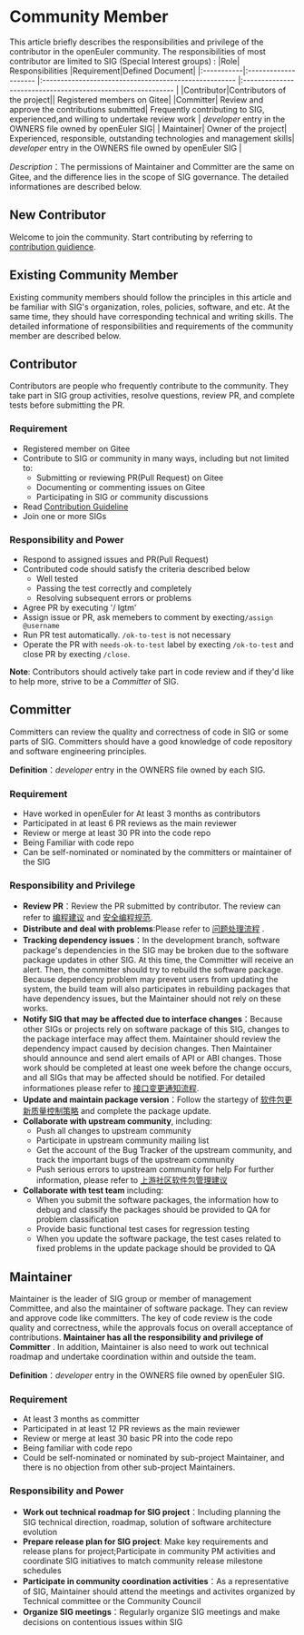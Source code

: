 # Community Member


This article briefly describes the responsibilities and privilege of the contributor in the openEuler community. The responsibilities of most contributor are limited to SIG (Special Interest groups) :
|Role| Responsibilities |Requirement|Defined Document|
|:-----------|:-------------------- |:----------------------------------------------------- |:----------------------------------------------------------- |
|Contributor|Contributors of the project|| Registered members on Gitee|
|Committer| Review and approve the contributions submitted| Frequently contributing to SIG, experienced,and willing to undertake review work | *developer* entry in the OWNERS file owned by openEuler SIG|
| Maintainer| Owner of the project| Experienced, responsible, outstanding technologies and management skills| *developer* entry in the OWNERS file owned by openEuler SIG |

*Description*：The permissions of Maintainer and Committer are the same on Gitee, and the difference lies in the scope of SIG governance. The detailed informationes are described below.
 
## New Contributor

Welcome to join the community. Start contributing by referring to [contribution guidience](/en/contributors/README.md).


## Existing Community Member


Existing community members should follow the principles in this article and be familiar with SIG's organization, roles, policies, software, and etc. At the same time, they should have corresponding technical and writing skills. The detailed informatione of responsibilities and requirements of the community member are described below. 


## Contributor
Contributors are people who frequently contribute to the community. They take part in SIG group activities, resolve questions, review PR, and complete tests before submitting the PR. 


### Requirement

+ Registered member on Gitee
+ Contribute to SIG or community in many ways, including but not limited to:
  + Submitting or reviewing PR(Pull Request) on Gitee
  + Documenting or commenting issues on Gitee
  + Participating in SIG or community discussions
+ Read [Contribution Guideline](/en/contributors/README.md)
+ Join one or more SIGs

### Responsibility and Power

+ Respond to assigned issues and PR(Pull Request)
+ Contributed code should satisfy the criteria described below
  + Well tested
  + Passing the test correctly and completely
  + Resolving subsequent errors or problems
+ Agree PR by executing '/ lgtm'
+ Assign issue or PR, ask memebers to comment by execting`/assign @username`
+ Run PR test automatically. `/ok-to-test` is not necessary
+ Operate the PR with `needs-ok-to-test` label by execting `/ok-to-test` and close PR by execting `/close`.

**Note**: Contributors should actively take part in code review and if they'd like to help more, strive to be a *Committer* of SIG.

## Committer

Committers can review the quality and correctness of code in SIG or some parts of SIG. Committers should have a good knowledge of code repository and software engineering principles.

**Definition**：*developer* entry in the OWNERS file owned by each SIG.

### Requirement 

+ Have worked in openEuler for At least 3 months as contributors
+ Participated in at least 6 PR reviews as the main reviewer
+ Review or merge at least 30 PR into the code repo
+ Being Familiar with code repo 
+ Can be self-nominated or nominated by the committers or maintainer of the SIG

### Responsibility and Privilege

+  **Review PR**：Review the PR submitted by contributor. The review can refer to [编程建议]() and [安全编程规范]().
+  **Distribute and deal with problems**:Please refer to [问题处理流程]() .
+  **Tracking dependency issues**：In the development branch, software package's dependencies in the SIG may be broken due to the software package updates in other SIG. At this time, the Committer will receive an alert. Then, the committer should try to rebuild the software package. Because dependency problem may prevent users from updating the system, the build team will also participates in rebuilding packages that have dependency issues, but the Maintainer should not rely on these works.
+  **Notify SIG that may be affected due to interface changes**：Because other SIGs or projects rely on software package of this SIG, changes to the package interface may affect them. Maintainer should review the dependency impact caused by decision changes. Then Maintainer should announce and send alert emails of API or ABI changes. 
Those work should be completed at least one week before the change occurs, and all SIGs that may be affected should be notified. For detailed informationes please refer to [接口变更通知流程]().
+  **Update and maintain package version**：Follow the startegy of [软件包更新质量控制策略]() and complete the package update.
+  **Collaborate with upstream community**, including:
   +    Push all changes to upstream community
   +    Participate in upstream community mailing list
   +    Get the account of the Bug Tracker of the upstream community, and track the important bugs of the upstream community 
   +    Push serious errors to upstream community for help
         For further information, please refer to [上游社区软件包管理建议]()
+  **Collaborate with test team** including:
   +  When you submit the software packages, the information how to debug and classify the packages should be provided to QA for problem classification
   +  Provide basic functional test cases for regression testing
   +  When you update the software package, the test cases related to fixed problems in the update package should be provided to QA


## Maintainer

Maintainer is the leader of SIG group or member of management Committee, and also the maintainer of software package. They can review and approve code like committers. The key of code review is the code quality and correctness, while the approvals focus on overall acceptance of contributions. **Maintainer has all the responsibility and privilege of Committer** . In addition, Maintainer is also need to work out technical roadmap and undertake coordination within and outside the team.

**Definition**：*developer* entry in the OWNERS file owned by openEuler SIG.

### Requirement

+ At least 3 months as committer
+ Participated in at least 12 PR reviews as the main reviewer
+ Review or merge at least 30 basic PR into the code repo
+ Being familiar with code repo 
+ Could be self-nominated or nominated by sub-project Maintainer, and there is no objection from other sub-project Maintainers.

### Responsibility and Power

- **Work out technical roadmap for SIG project**：Including planning the SIG technical direction, roadmap,  solution of software architecture evolution
- **Prepare release plan for SIG project**: Make key requirements and release plans for project;Participate in community PM activities and coordinate SIG initiatives to match community release milestone schedules
- **Participate in community coordination activities**：As a representative of SIG, Maintainer should attend the meetings and activites organized by Technical committee or the Community Council
- **Organize SIG meetings**：Regularly organize SIG meetings and make decisions on contentious issues within SIG